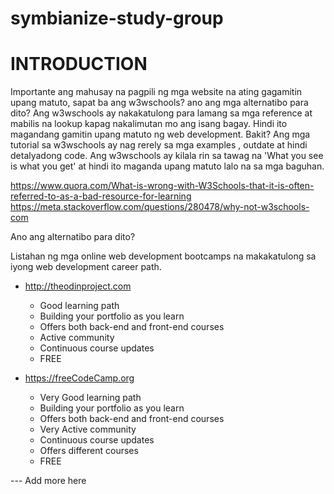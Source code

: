 # symbianize-study-group

# INTRODUCTION

Importante ang mahusay na pagpili ng mga website na ating gagamitin upang matuto, sapat ba ang w3wschools? ano ang mga alternatibo para dito?
Ang w3wschools ay nakakatulong para lamang sa mga reference at mabilis na lookup kapag nakalimutan mo ang isang bagay. Hindi ito magandang gamitin
upang matuto ng web development. Bakit? Ang mga tutorial sa w3wschools ay nag rerely sa mga examples , outdate at hindi detalyadong code. Ang w3wschools ay kilala rin
sa tawag na 'What you see is what you get' at hindi ito maganda upang matuto lalo na sa mga baguhan.

https://www.quora.com/What-is-wrong-with-W3Schools-that-it-is-often-referred-to-as-a-bad-resource-for-learning
https://meta.stackoverflow.com/questions/280478/why-not-w3schools-com

Ano ang alternatibo para dito?

Listahan ng mga online web development bootcamps na makakatulong sa iyong web development career path.

* http://theodinproject.com
   - Good learning path 
   - Building your portfolio as you learn
   - Offers both back-end and front-end courses
   - Active community
   - Continuous course updates
   - FREE
   
* https://freeCodeCamp.org
   - Very Good learning path
   - Building your portfolio as you learn
   - Offers both back-end and front-end courses
   - Very Active community
   - Continuous course updates
   - Offers different courses
   - FREE

--- Add more here


